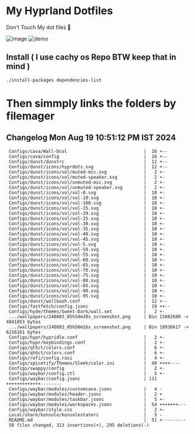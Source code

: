 # My Hyprland Dotfiles
  Don't Touch My dot files 🙂
 

  ![image](https://github.com/ALEX5402/dotfiles/assets/76860596/2fbe6020-4d76-4cf7-b052-58ff43cda405)
  ![demo](https://github.com/ALEX5402/dotfiles/assets/76860596/ff68bba7-e8da-49d3-a716-3ed3d73cfc25)

## Install ( I use cachy os Repo BTW keep that in mind )
``` ./install-packages dependencies-list ```

# Then simmply links the folders by filemager
 
## Changelog Mon Aug 19 10:51:12 PM IST 2024
```
 Configs/cava/Wall-Dcol                             |  16 +--
 Configs/cava/config                                |  16 +--
 Configs/dunst/dunstrc                              |  12 +--
 Configs/dunst/icons/hyprdots.svg                   |  12 +--
 Configs/dunst/icons/vol/muted-mic.svg              |   2 +-
 Configs/dunst/icons/vol/muted-speaker.svg          |   2 +-
 Configs/dunst/icons/vol/unmuted-mic.svg            |   2 +-
 Configs/dunst/icons/vol/unmuted-speaker.svg        |   2 +-
 Configs/dunst/icons/vol/vol-0.svg                  |  10 +-
 Configs/dunst/icons/vol/vol-10.svg                 |  10 +-
 Configs/dunst/icons/vol/vol-100.svg                |  10 +-
 Configs/dunst/icons/vol/vol-15.svg                 |  10 +-
 Configs/dunst/icons/vol/vol-20.svg                 |  10 +-
 Configs/dunst/icons/vol/vol-25.svg                 |  10 +-
 Configs/dunst/icons/vol/vol-30.svg                 |  10 +-
 Configs/dunst/icons/vol/vol-35.svg                 |  10 +-
 Configs/dunst/icons/vol/vol-40.svg                 |  10 +-
 Configs/dunst/icons/vol/vol-45.svg                 |  10 +-
 Configs/dunst/icons/vol/vol-5.svg                  |  10 +-
 Configs/dunst/icons/vol/vol-50.svg                 |  10 +-
 Configs/dunst/icons/vol/vol-55.svg                 |  10 +-
 Configs/dunst/icons/vol/vol-60.svg                 |  10 +-
 Configs/dunst/icons/vol/vol-65.svg                 |  10 +-
 Configs/dunst/icons/vol/vol-70.svg                 |  10 +-
 Configs/dunst/icons/vol/vol-75.svg                 |  10 +-
 Configs/dunst/icons/vol/vol-80.svg                 |  10 +-
 Configs/dunst/icons/vol/vol-85.svg                 |  10 +-
 Configs/dunst/icons/vol/vol-90.svg                 |  10 +-
 Configs/dunst/icons/vol/vol-95.svg                 |  10 +-
 Configs/dunst/wallbash.conf                        |  12 +--
 Configs/fastfetch/config.jsonc                     |  19 ++--
 Configs/hyde/themes/Sweet-Dark/wall.set            |   2 +-
 .../wallpapers/240803_05h54m38s_screenshot.png     | Bin 15082680 -> 4841053 bytes
 .../wallpapers/240803_05h56m16s_screenshot.png     | Bin 10936617 -> 6216161 bytes
 Configs/hypr/hypridle.conf                         |   2 +-
 Configs/hypr/keybindings.conf                      |   2 +-
 Configs/qt5ct/colors.conf                          |   6 +-
 Configs/qt6ct/colors.conf                          |   6 +-
 Configs/rofi/config.rasi                           |   4 +-
 Configs/spicetify/Themes/Sleek/color.ini           |  40 ++++----
 Configs/swappy/config                              |   2 +-
 Configs/waybar/config.ctl                          |   5 +-
 Configs/waybar/config.jsonc                        | 111 +++++++++++++--------
 Configs/waybar/modules/customcava.jsonc            |   4 -
 Configs/waybar/modules/header.jsonc                |   2 +
 Configs/waybar/modules/taskbar.jsonc               |   5 +-
 Configs/waybar/modules/workspaces.jsonc            |  54 +++++++---
 Configs/waybar/style.css                           |   2 +-
 Local/share/konsole/konsolestaterc                 |   5 -
 README.md                                          |  51 +---------
 50 files changed, 313 insertions(+), 295 deletions(-)
```
 
